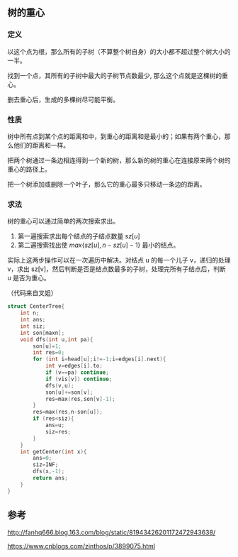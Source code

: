 ## 树的重心

### 定义

以这个点为根，那么所有的子树（不算整个树自身）的大小都不超过整个树大小的一半。

找到一个点，其所有的子树中最大的子树节点数最少, 那么这个点就是这棵树的重心。

删去重心后，生成的多棵树尽可能平衡。

### 性质

树中所有点到某个点的距离和中，到重心的距离和是最小的；如果有两个重心，那么他们的距离和一样。

把两个树通过一条边相连得到一个新的树，那么新的树的重心在连接原来两个树的重心的路径上。

把一个树添加或删除一个叶子，那么它的重心最多只移动一条边的距离。

### 求法

树的重心可以通过简单的两次搜索求出。

1. 第一遍搜索求出每个结点的子结点数量 $sz[u]$
2. 第二遍搜索找出使 $max\{sz[u],n-sz[u]-1\}$ 最小的结点。

实际上这两步操作可以在一次遍历中解决。对结点 u 的每一个儿子 v，递归的处理 v，求出 sz[v]，然后判断是否是结点数最多的子树，处理完所有子结点后，判断 u 是否为重心。

（代码来自叉姐）

```c++
struct CenterTree{
    int n;
    int ans;
    int siz;
    int son[maxn];
    void dfs(int u,int pa){
        son[u]=1;
        int res=0;
        for (int i=head[u];i!=-1;i=edges[i].next){
            int v=edges[i].to;
            if (v==pa) continue;
            if (vis[v]) continue;
            dfs(v,u);
            son[u]+=son[v];
            res=max(res,son[v]-1);
        }
        res=max(res,n-son[u]);
        if (res<siz){
            ans=u;
            siz=res;
        }
    }
    int getCenter(int x){
        ans=0;
        siz=INF;
        dfs(x,-1);
        return ans;
    }
}
```

## 参考

<http://fanhq666.blog.163.com/blog/static/81943426201172472943638/>

<https://www.cnblogs.com/zinthos/p/3899075.html>
